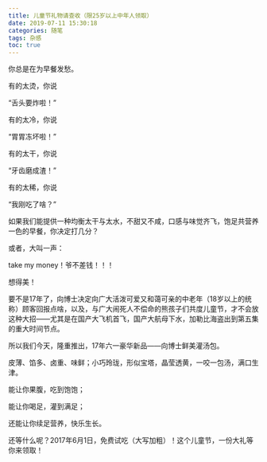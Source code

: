 ```yaml
---
title: 儿童节礼物请查收（限25岁以上中年人领取）
date: 2019-07-11 15:30:18
categories: 随笔
tags: 杂感
toc: true
---
```

你总是在为早餐发愁。

有的太烫，你说

“舌头要炸啦！”

有的太冷，你说

“胃胃冻坏啦！”

有的太干，你说

“牙齿磨成渣！”

有的太稀，你说

“我刚吃了啥？”

如果我们能提供一种均衡太干与太水，不甜又不咸，口感与味觉齐飞，饱足共营养一色的早餐，你决定打几分？

或者，大叫一声：

take my money！爷不差钱！！！

想得美！

要不是17年了，向博士决定向广大活泼可爱又和蔼可亲的中老年（18岁以上的统称）顾客回报点啥，以及，与广大闹死人不偿命的熊孩子们共度儿童节，才不会放这种大招——尤其是在国产大飞机首飞，国产大航母下水，加勒比海盗出到第五集的重大时间节点。

所以我们今天，隆重推出，17年六一豪华新品——向博士鲜美灌汤包。

皮薄、馅多、卤重、味鲜；小巧玲珑，形似宝塔，晶莹透黄，一咬一包汤，满口生津。

能让你果腹，吃到饱饱；

能让你喝足，灌到满足；

还能让你续足营养，快乐生长。

还等什么呢？2017年6月1日，免费试吃（大写加粗）！这个儿童节，一份大礼等你来领取！
